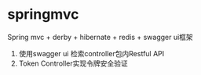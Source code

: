 # springmvc

Spring mvc + derby + hibernate + redis + swagger ui框架
1. 使用swagger ui 检索controller包内Restful API
2. Token Controller实现令牌安全验证
